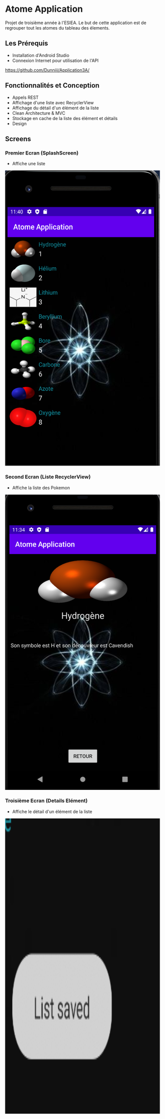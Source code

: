 # Atome Application
Projet de troisième année à l'ESIEA. Le but de cette application est de regrouper tout les atomes du tableau des élements.


## Les Prérequis

- Installation d'Android Studio
- Connexion Internet pour utilisation de l'API

https://github.com/Dunniii/Application3A/

## Fonctionnalités et Conception

- Appels REST
- Affichage d'une liste avec RecyclerView
- Affichage du détail d'un élément de la liste
- Clean Architecture & MVC
- Stockage en cache de la liste des élément et détails
- Design

## Screens

### Premier Ecran (SplashScreen)

- Affiche  une liste
<img src="screen/Screen.png" width="540" height="960" alt="Screen.png">

### Second Ecran (Liste RecyclerView)

- Affiche la liste des Pokemon
<img src="screen/screen2.png" width="540" height="960" alt="screen2.png">

### Troisième Ecran (Details Elément)

- Affiche le détail d'un élément de la liste
<img src="screen/screen3.png" width="540" height="960" alt="screen3.png">

